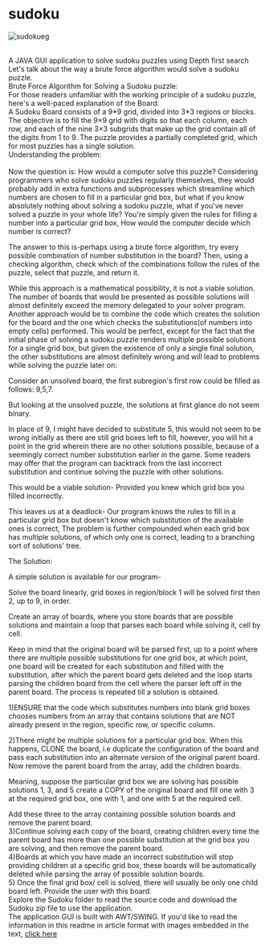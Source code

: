 # sudoku
![sudokueg](https://user-images.githubusercontent.com/68727041/150777056-6e80ef24-4553-4970-ab64-d3b235b17434.png)

<br>
A JAVA GUI application to solve sudoku puzzles using Depth first search
Let's talk about the way a brute force algorithm would solve a sudoku puzzle.
<br>
Brute Force Algorithm for Solving a Sudoku puzzle:
<br>
For those readers unfamiliar with the working principle of a sudoku puzzle, here's a well-paced explanation of the Board:
<br>
A Sudoku Board consists of a 9*9 grid, divided into 3*3 regions or blocks.
<br>
The objective is to fill the 9×9 grid with digits so that each column, each row, and each of the nine 3×3 subgrids that make 
up the grid contain all of the digits from 1 to 9. The puzzle provides a partially completed grid, which for most puzzles has a single solution.
<br>
Understanding the problem:
<br><br>
Now the question is: How would a computer solve this puzzle? Considering  programmers who solve sudoku puzzles regularly themselves, they would probably add in extra functions and subprocesses which streamline which numbers are chosen to fill in a particular grid box, but what if you know absolutely nothing about solving a sudoku puzzle, what if you've never solved a puzzle in your whole life? You're simply given the rules for filling a number into a particular grid box, How would the computer decide which number is correct?<br>

The answer to this is-perhaps using a brute force algorithm, try every possible combination of number substitution in the board? Then, using a checking algorithm, check which of the combinations follow the rules of the puzzle, select that puzzle, and return it.<br>

While this approach is a mathematical possibility, it is not a viable solution. The number of boards that would be presented as possible solutions will almost definitely exceed the memory delegated to your solver program. Another approach would be to combine the code which creates the solution for the board and the one which checks the substitutions(of numbers into empty cells) performed. This would be perfect, except for the fact that the initial phase of solving a sudoku puzzle renders multiple possible solutions for a single grid box, but given the existence of only a single final solution, the other substitutions are almost definitely wrong and will lead to problems while solving the puzzle later on:<br>

Consider an unsolved board, the first subregion's first row could be filled as follows: 9,5,7.<br>

But looking at the unsolved puzzle, the solutions at first glance do not seem binary.<br>

In place of 9, I might have decided to substitute 5, this would not seem to be wrong initially as there are still grid boxes left to fill, however, you will hit a point in the grid wherein there are no other solutions possible, because of a seemingly correct number substitution earlier in the game. Some readers may offer that the program can backtrack from the last incorrect substitution and continue solving the puzzle with other solutions.

This would be a viable solution- Provided you knew which grid box you filled incorrectly.

This leaves us at a deadlock- Our program knows the rules to fill in a particular grid box but doesn't know which substitution of the available ones is correct, The problem is further compounded when each grid box has multiple solutions, of which only one is correct, leading to a branching sort of solutions' tree.

The Solution:

A simple solution is available for our program- <br>

Solve the board linearly, grid boxes in region/block 1 will be solved first then 2, up to 9, in order.<br>

Create an array of boards, where you store boards that are possible solutions and maintain a loop that parses each board while solving it, cell by cell.<br>

Keep in mind that the original board will be parsed first, up to a point where there are multiple possible substitutions for one grid box, at which point, one board will be created for each substitution and filled with the substitution, after which the parent board gets deleted and the loop starts parsing the children board from the cell where the parser left off in the parent board. The process is repeated till a solution is obtained.<br>

1)ENSURE that the code which substitutes numbers into blank grid boxes chooses numbers from an array that contains solutions that are NOT already present in the region, specific row, or specific column.<br>

2)There might be multiple solutions for a particular grid box. When this happens, CLONE the board, i.e duplicate the configuration of the board and pass each substitution into an alternate version of the original parent board. Now remove the parent board from the array, add the children boards.<br>

Meaning, suppose the particular grid box we are solving has possible solutions 1, 3, and 5 create a COPY of the original board and fill one with 3 at the required grid box, one with 1, and one with 5 at the required cell.<br>

Add these three to the array containing possible solution boards and remove the parent board.
<br>
3)Continue solving each copy of the board, creating children every time the parent board has more than one possible substitution at the grid box you are solving, and then remove the parent board.
<br>
4)Boards at which you have made an incorrect substitution will stop providing children at a specific grid box, these boards will be automatically deleted while parsing the array of possible solution boards.
<br>
5) Once the final grid box/ cell is solved, there will usually be only one child board left.
Provide the user with this board.
<br>
Explore the Sudoku folder to read the source code and download the Sudoku zip file to use the application.<br>
The application GUI is built with AWT/SWING.
If you'd like to read the information in this readme in article format with images embedded in the text, 
[click here](https://www.swingguiking.com/post/an-explanation-of-the-sudoku-solver-s-algorithm)
